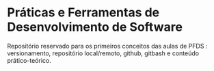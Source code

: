 # Práticas e Ferramentas de Desenvolvimento de Software
Repositório reservado para os primeiros conceitos das aulas de PFDS : versionamento, repositório local/remoto, github, gitbash e conteúdo prático-teórico.
